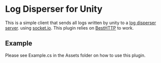 # Log Disperser for Unity
This is a simple client that sends all logs written by unity to a [log disperser server](https://github.com/taka-oyama/log-disperser-server). using [socket.io](http://socket.io/). 
This plugin relies on [BestHTTP](https://www.assetstore.unity3d.com/en/content/10765) to work. 

## Example
Please see Example.cs in the Assets folder on how to use this plugin.

